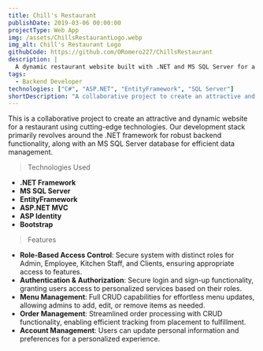 ```yaml
---
title: Chill's Restaurant
publishDate: 2019-03-06 00:00:00
projectType: Web App
img: /assets/ChillsRestaurantLogo.webp
img_alt: Chill's Restaurant Logo
githubCode: https://github.com/ORomero227/ChillsRestaurant
description: |
  A dynamic restaurant website built with .NET and MS SQL Server for a robust backend and efficient data management.
tags:
  - Backend Developer
technologies: ["C#", "ASP.NET", "EntityFramework", "SQL Server"]
shortDescription: "A collaborative project to create an attractive and dynamic website for a restaurant using cutting-edge technologies."
---
```


This is a collaborative project to create an attractive and dynamic website for a restaurant using cutting-edge technologies. Our development stack primarily revolves around the .NET framework for robust backend functionality, along with an MS SQL Server database for efficient data management.

> Technologies Used

- **.NET Framework**
- **MS SQL Server**
- **EntityFramework**
- **ASP.NET MVC**
- **ASP Identity**
- **Bootstrap**

> Features

- **Role-Based Access Control**: Secure system with distinct roles for Admin, Employee, Kitchen Staff, and Clients, ensuring appropriate access to features.
- **Authentication & Authorization**: Secure login and sign-up functionality, granting users access to personalized services based on their roles.
- **Menu Management**: Full CRUD capabilities for effortless menu updates, allowing admins to add, edit, or remove items as needed.
- **Order Management**: Streamlined order processing with CRUD functionality, enabling efficient tracking from placement to fulfillment.
- **Account Management**: Users can update personal information and preferences for a personalized experience.
